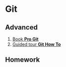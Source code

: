 # Git
## Advanced
1. [Book **Pro Git**](http://git-scm.com/book/en/v2)
2. [Guided tour **Git How To**](http://githowto.com/)

## Homework

